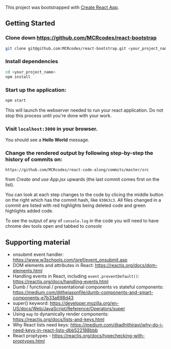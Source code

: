 This project was bootstrapped with [Create React App](https://github.com/facebook/create-react-app).

## Getting Started

### Clone down https://github.com/MCRcodes/react-bootstrap

```bash
git clone git@github.com:MCRcodes/react-bootstrap.git <your_project_name>
```

### Install dependencies

```bash
cd <your_project_name>
npm install
```

### Start up the application:

```bash
npm start
```

This will launch the webserver needed to run your react application. Do not stop this process until you're done with your work.

### Visit `localhost:3000` in your browser.

You should see a **Hello World** message.

### Change the rendered output by following step-by-step the history of commits on:

    https://github.com/MCRcodes/react-code-along/commits/master/src

from _Create and use App.jsx_ upwards (the last commit comes first on the list).

You can look at each step changes to the code by clicing the middle button on the right which has the commit hash, like `93063c3`. All files changed in a commit are listed with red highlights being deleted code and green highlights added code.

To see the output of any of `console.log` in the code you will need to have chrome dev tools open and tabbed to _console_

## Supporting material

- onsubmit event handler: https://www.w3schools.com/jsref/event_onsubmit.asp
- DOM elements and attributes in React: https://reactjs.org/docs/dom-elements.html
- Handling events in React, including `event.preventDefault()`: https://reactjs.org/docs/handling-events.html
- Dumb / functional / presentational components vs stateful components: https://medium.com/@thejasonfile/dumb-components-and-smart-components-e7b33a698d43
- super() keyword: https://developer.mozilla.org/en-US/docs/Web/JavaScript/Reference/Operators/super
- Using `map` to dynamically render components: https://reactjs.org/docs/lists-and-keys.html
- Why React lists need keys: https://medium.com/@adhithiravi/why-do-i-need-keys-in-react-lists-dbb522188bbb
- React proptypes - https://reactjs.org/docs/typechecking-with-proptypes.html
